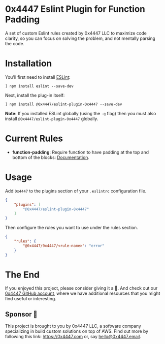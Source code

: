 # 0x4447 Eslint Plugin for Function Padding

A set of custom Eslint rules created by 0x4447 LLC to maximize code clarity, so you can focus on solving the problem, and not mentally parsing the code.

# Installation

You'll first need to install [ESLint](http://eslint.org):

```
] npm install eslint --save-dev
```

Next, install the plug-in itself:

```
] npm install @0x4447/eslint-plugin-0x4447 --save-dev
```

**Note:** If you installed ESLint globally (using the `-g` flag) then you must also install `@0x4447/eslint-plugin-0x4447` globally.

# Current Rules

- **function-padding**: Require function to have padding at the top and bottom of the blocks: [Documentation](https://github.com/0x4447/0x4447-plugin-eslint/blob/development/docs/rules/function-padding.md).

# Usage

Add `0x4447` to the plugins section of your `.eslintrc` configuration file.

```json
{
    "plugins": [
        "@0x4447/eslint-plugin-0x4447"
    ]
}
```

Then configure the rules you want to use under the rules section.

```json
{
    "rules": {
        "@0x4447/0x4447/<rule-name>": "error"
    }
}
```

# The End

If you enjoyed this project, please consider giving it a 🌟. And check out our [0x4447 GitHub account](https://github.com/0x4447), where we have additional resources that you might find useful or interesting.

## Sponsor 🎊

This project is brought to you by 0x4447 LLC, a software company specializing in build custom solutions on top of AWS. Find out more by following this link: https://0x4447.com or, say [hello@0x4447.email](mailto:hello@0x4447.email?Subject=Hello%20From%20Repo&Body=Hi%2C%0A%0AMy%20name%20is%20NAME%2C%20and%20I%27d%20like%20to%20get%20in%20touch%20with%20someone%20at%200x4447.%0A%0AI%27d%20like%20to%20discuss%20the%20following%20topics%3A%0A%0A-%20LIST_OF_TOPICS_TO_DISCUSS%0A%0ASome%20useful%20information%3A%0A%0A-%20My%20full%20name%20is%3A%20FIRST_NAME%20LAST_NAME%0A-%20My%20time%20zone%20is%3A%20TIME_ZONE%0A-%20My%20working%20hours%20are%20from%3A%20TIME%20till%20TIME%0A-%20My%20company%20name%20is%3A%20COMPANY%20NAME%0A-%20My%20company%20website%20is%3A%20https%3A%2F%2F%0A%0ABest%20regards.).
